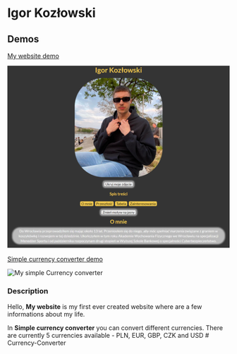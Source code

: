# Igor Kozłowski
## Demos
[My website demo](https://kozlowskiigor.github.io/homepage/homepage.html)

![My website](https://raw.githubusercontent.com/kozlowskiigor/homepage/master/images/myWebsite%20Demo.png)

[Simple currency converter demo](https://kozlowskiigor.github.io/homepage/currencyConverter.html)

![My simple Currency converter]()
### Description
Hello, **My website** is my first ever created website where are a few informations about my life.

In **Simple currency converter** you can convert different currencies. There are currently 5 currencies available - PLN, EUR, GBP, CZK and USD
#   C u r r e n c y - C o n v e r t e r 
 
 